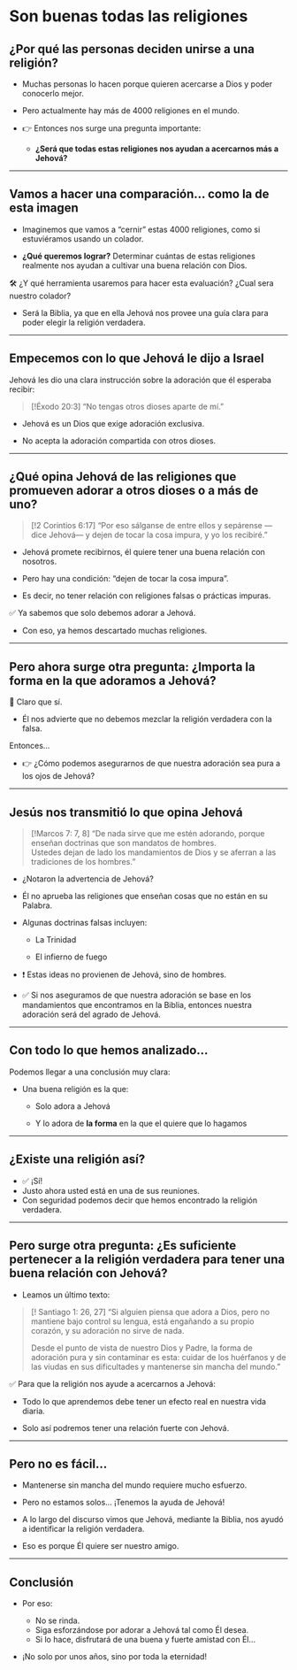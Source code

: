 # Son buenas todas las religiones
## ¿Por qué las personas deciden unirse a una religión?

- Muchas personas lo hacen porque quieren acercarse a Dios y poder conocerlo mejor.
    
- Pero actualmente hay más de 4000 religiones en el mundo.
    
- 👉 Entonces nos surge una pregunta importante: 
	- **¿Será que todas estas religiones nos ayudan a acercarnos más a Jehová?**

---

## Vamos a hacer una comparación… como la de esta imagen 
- Imaginemos que vamos a “cernir” estas 4000 religiones, como si estuviéramos usando un colador.
    
- **¿Qué queremos lograr?** Determinar cuántas de estas religiones realmente nos ayudan a cultivar una buena relación con Dios.

🛠️ ¿Y qué herramienta usaremos para hacer esta evaluación? ¿Cual sera nuestro colador?

- Será la Biblia, ya que en ella Jehová nos provee una guía clara para poder elegir la religión verdadera.

---

## Empecemos con lo que Jehová le dijo a Israel

Jehová les dio una clara instrucción sobre la adoración que él esperaba recibir:

>[!Éxodo 20:3]
>“No tengas otros dioses aparte de mí.”

- Jehová es un Dios que exige adoración exclusiva.
    
- No acepta la adoración compartida con otros dioses.

---

## ¿Qué opina Jehová de las religiones que promueven adorar a otros dioses o a más de uno?


> [!2 Corintios 6:17]
> “Por eso sálganse de entre ellos y sepárense —dice Jehová— y dejen de tocar la cosa impura, y yo los recibiré.”

- Jehová promete recibirnos, él quiere tener una buena relación con nosotros.
    
- Pero hay una condición: “dejen de tocar la cosa impura”.
    
- Es decir, no tener relación con religiones falsas o prácticas impuras.

✅ Ya sabemos que solo debemos adorar a Jehová.  
- Con eso, ya hemos descartado muchas religiones.

---

## Pero ahora surge otra pregunta: ¿Importa la forma en la que adoramos a Jehová?

📌 Claro que sí.  
- Él nos advierte que no debemos mezclar la religión verdadera con la falsa.

Entonces…  
- 👉 ¿Cómo podemos asegurarnos de que nuestra adoración sea pura a los ojos de Jehová?

---

## Jesús nos transmitió lo que opina Jehová

> [!Marcos 7: 7, 8]
> “De nada sirve que me estén adorando, porque enseñan doctrinas que son mandatos de hombres.  
> Ustedes dejan de lado los mandamientos de Dios y se aferran a las tradiciones de los hombres.”

- ¿Notaron la advertencia de Jehová?
	
- Él no aprueba las religiones que enseñan cosas que no están en su Palabra.
    
- Algunas doctrinas falsas incluyen:
    
    - La Trinidad
        
    - El infierno de fuego
	
- ❗ Estas ideas no provienen de Jehová, sino de hombres.
	
- ✅ Si nos aseguramos de que nuestra adoración se base en los mandamientos que encontramos en la Biblia, entonces nuestra adoración será del agrado de Jehová.

---

## Con todo lo que hemos analizado...

Podemos llegar a una conclusión muy clara:

- Una buena religión es la que:
    
    - Solo adora a Jehová
        
    - Y lo adora de **la forma** en la que el quiere que lo hagamos

---

## ¿Existe una religión así?

- ✅ ¡Sí!  
- Justo ahora usted está en una de sus reuniones.  
- Con seguridad podemos decir que hemos encontrado la religión verdadera.

---

## Pero surge otra pregunta: ¿Es suficiente pertenecer a la religión verdadera para tener una buena relación con Jehová?

- Leamos un último texto: 

> [! Santiago 1: 26, 27]
> “Si alguien piensa que adora a Dios, pero no mantiene bajo control su lengua, está engañando a su propio corazón, y su adoración no sirve de nada.  
> 
> Desde el punto de vista de nuestro Dios y Padre, la forma de adoración pura y sin contaminar es esta: cuidar de los huérfanos y de las viudas en sus dificultades y mantenerse sin mancha del mundo.”

✅ Para que la religión nos ayude a acercarnos a Jehová:

- Todo lo que aprendemos debe tener un efecto real en nuestra vida diaria.
    
- Solo así podremos tener una relación fuerte con Jehová.

---

## Pero no es fácil…

- Mantenerse sin mancha del mundo requiere mucho esfuerzo.
    
- Pero no estamos solos… ¡Tenemos la ayuda de Jehová!

- A lo largo del discurso vimos que Jehová, mediante la Biblia, nos ayudó a identificar la religión verdadera.  
- Eso es porque Él quiere ser nuestro amigo.

---

## Conclusión

- Por eso:
	
	- No se rinda.
	- Siga esforzándose por adorar a Jehová tal como Él desea.
	- Si lo hace, disfrutará de una buena y fuerte amistad con Él…
	
- ¡No solo por unos años, sino por toda la eternidad!